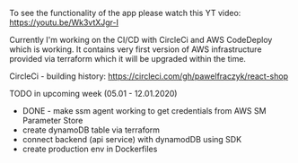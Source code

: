 To see the functionality of the app please watch this YT video: https://youtu.be/Wk3vtXJgr-I

Currently I'm working on the CI/CD with CircleCi and AWS CodeDeploy which is working. It contains very first version of AWS infrastructure provided via terraform which it will be upgraded within the time.

CircleCi - building history: https://circleci.com/gh/pawelfraczyk/react-shop


TODO in upcoming week (05.01 - 12.01.2020)
- DONE - make ssm agent working to get credentials from AWS SM Parameter Store
- create dynamoDB table via terraform
- connect backend (api service) with dynamodDB using SDK
- create production env in Dockerfiles
